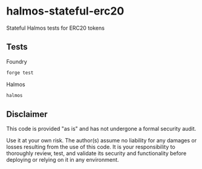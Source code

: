 # halmos-stateful-erc20

Stateful Halmos tests for ERC20 tokens

## Tests

Foundry

```bash
forge test
```

Halmos

```bash
halmos
```

## Disclaimer

This code is provided "as is" and has not undergone a formal security audit.

Use it at your own risk. The author(s) assume no liability for any damages or losses resulting from the use of this code. It is your responsibility to thoroughly review, test, and validate its security and functionality before deploying or relying on it in any environment.
